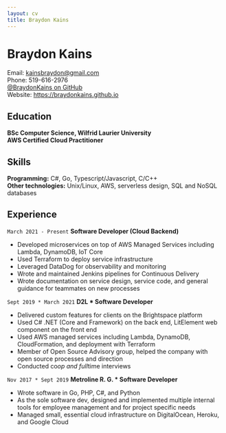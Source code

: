 ```yaml
---
layout: cv
title: Braydon Kains
---
```

# Braydon Kains

Email: kainsbraydon@gmail.com  
Phone: 519-616-2976  
[@BraydonKains on GitHub](https://www.github.com/BraydonKains)  
Website: https://braydonkains.github.io

Education
---------
**BSc Computer Science, Wilfrid Laurier University**  
**AWS Certified Cloud Practitioner**  

Skills
------
**Programming:** C#, Go, Typescript/Javascript, C/C++  
**Other technologies:** Unix/Linux, AWS, serverless design, SQL and NoSQL databases  

Experience
---------
`March 2021 - Present`
**Software Developer (Cloud Backend)**
* Developed microservices on top of AWS Managed Services including Lambda, DynamoDB, IoT Core
* Used Terraform to deploy service infrastructure
* Leveraged DataDog for observability and monitoring 
* Wrote and maintained Jenkins pipelines for Continuous Delivery
* Wrote documentation on service design, service code, and general guidance for teammates on new processes

`Sept 2019 * March 2021`
**D2L * Software Developer**
* Delivered custom features for clients on the Brightspace platform
* Used C# .NET (Core and Framework) on the back end, LitElement web component on the front end
* Used AWS managed services including Lambda, DynamoDB, CloudFormation, and deployment with Terraform
* Member of Open Source Advisory group, helped the company with open source processes and direction
* Conducted co*op and full*time interviews

`Nov 2017 * Sept 2019`
**Metroline R. G. * Software Developer**
* Wrote software in Go, PHP, C#, and Python
* As the sole software dev, designed and implemented multiple internal tools for employee management and for project specific needs
* Managed small, essential cloud infrastructure on DigitalOcean, Heroku, and Google Cloud